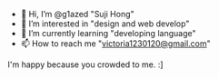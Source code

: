 - 👋 Hi, I’m @g1azed "Suji Hong"
- 👀 I’m interested in "design and web develop"
- 🥕 I’m currently learning "developing language"
- 📫 How to reach me "victoria1230120@gmail.com"

I'm happy because you crowded to me. :]
